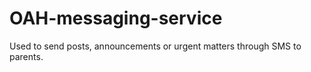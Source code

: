 # OAH-messaging-service
Used to send posts, announcements or urgent matters through SMS to parents.
